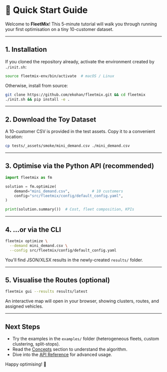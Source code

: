 # 🚀 Quick Start Guide

Welcome to **FleetMix**! This 5-minute tutorial will walk you through running your first optimisation on a tiny 10-customer dataset.

<!-- TODO: revisar esta, hacerla bien. -->

---

## 1. Installation

If you cloned the repository already, activate the environment created by `./init.sh`:

```bash
source fleetmix-env/bin/activate  # macOS / Linux
```

Otherwise, install from source:

```bash
git clone https://github.com/ekohan/fleetmix.git && cd fleetmix
./init.sh && pip install -e .
```

---

## 2. Download the Toy Dataset

A 10-customer CSV is provided in the test assets. Copy it to a convenient location:

```bash
cp tests/_assets/smoke/mini_demand.csv ./mini_demand.csv
```

---

## 3. Optimise via the Python API (recommended)

```python
import fleetmix as fm

solution = fm.optimize(
    demand="mini_demand.csv",          # 10 customers
    config="src/fleetmix/config/default_config.yaml",
)

print(solution.summary())  # Cost, fleet composition, KPIs
```

---

## 4. …or via the CLI

```bash
fleetmix optimize \
  --demand mini_demand.csv \
  --config src/fleetmix/config/default_config.yaml
```

You'll find JSON/XLSX results in the newly-created `results/` folder.

---

## 5. Visualise the Routes (optional)

```bash
fleetmix gui --results results/latest
```
<!-- TODO: implement this gui feature -->
An interactive map will open in your browser, showing clusters, routes, and assigned vehicles.

---

## Next Steps

* Try the examples in the `examples/` folder (heterogeneous fleets, custom clustering, split-stops).
* Read the [Concepts](../docs/concepts/matheuristic.md) section to understand the algorithm.
* Dive into the [API Reference](../docs/api/) for advanced usage.

Happy optimising! 🚚 